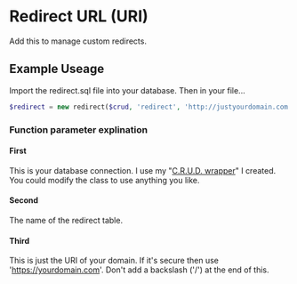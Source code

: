 # Redirect URL (URI)

Add this to manage custom redirects.

## Example Useage

Import the redirect.sql file into your database.  Then in your file...

```php
$redirect = new redirect($crud, 'redirect', 'http://justyourdomain.com');
```

### Function parameter explination

#### First

This is your database connection.  I use my "[C.R.U.D. wrapper](https://github.com/AndrewChamp/crud-mysql-wrapper)" I created.  You could modify the class to use anything you like.


#### Second

The name of the redirect table.


#### Third

This is just the URI of your domain.  If it's secure then use 'https://yourdomain.com'.  Don't add a backslash ('/') at the end of this.